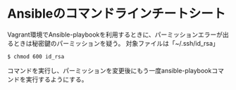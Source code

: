 Ansibleのコマンドラインチートシート
===============================

Vagrant環境でAnsible-playbookを利用するときに、パーミッションエラーが出るときは秘密鍵のパーミッションを疑う。
対象ファイルは「~/.ssh/id_rsa」

```
$ chmod 600 id_rsa
```
コマンドを実行し、パーミッションを変更後にもう一度ansible-playbookコマンドを実行するようにする。
